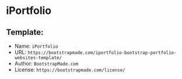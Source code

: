 # iPortfolio
## Template:
- Name: `iPortfolio`
- URL: `https://bootstrapmade.com/iportfolio-bootstrap-portfolio-websites-template/`
- Author: `BootstrapMade.com`
- License: `https://bootstrapmade.com/license/`


